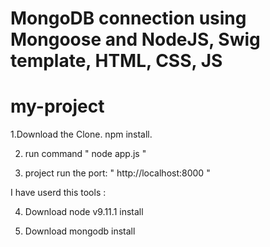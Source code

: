 # MongoDB connection using Mongoose and NodeJS, Swig template, HTML, CSS, JS
# my-project

1.Download the Clone.
  npm install.
  
2. run command  " node app.js "

3. project run the port: " http://localhost:8000 "

I have userd this  tools :

4. Download node v9.11.1 install

5. Download mongodb install
